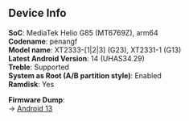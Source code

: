 ## Device Info

**SoC**: MediaTek Helio G85 (MT6769Z), arm64<br>
**Codename**: penangf <br>
**Model name**: XT2333-[1|2|3] (G23), XT2331-1 (G13)<br>
**Latest Android Version**: 14 (UHAS34.29)<br>
**Treble**: Supported<br>
**System as Root (A/B partition style)**: Enabled<br>
**Ramdisk**: Yes<br>


**Firmware Dump**:<br>
-> [Android 13](https://github.com/RandomPush/motorola_penangf_dump)